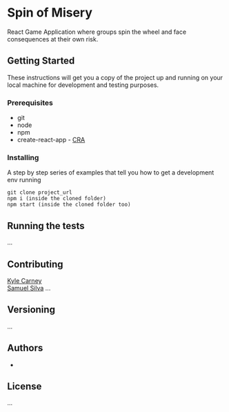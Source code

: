 # Spin of Misery

React Game Application where groups spin the wheel and face consequences at their own risk.

## Getting Started

These instructions will get you a copy of the project up and running on your local machine for development and testing purposes.

### Prerequisites

- git
- node
- npm
- create-react-app - [CRA](https://github.com/facebook/create-react-app)


### Installing

A step by step series of examples that tell you how to get a development env running


```
git clone project_url
npm i (inside the cloned folder)
npm start (inside the cloned folder too)
```

## Running the tests

...


## Contributing
[Kyle Carney](https://github.com/kylecarney) <br>
[Samuel Silva](https://github.com/samuelsilvadev)
...

## Versioning

...

## Authors

*

## License

...

